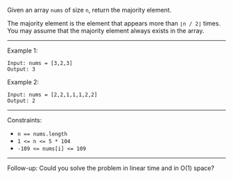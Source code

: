 Given an array `nums` of size `n`, return the majority element.

The majority element is the element that appears more than `⌊n / 2⌋` times. You may assume that the majority element always exists in the array.

---

Example 1:
```
Input: nums = [3,2,3]
Output: 3
```

Example 2:
```
Input: nums = [2,2,1,1,1,2,2]
Output: 2
```

---

Constraints:
* `n == nums.length`
* `1 <= n <= 5 * 104`
* `-109 <= nums[i] <= 109`

---

Follow-up: Could you solve the problem in linear time and in O(1) space?
